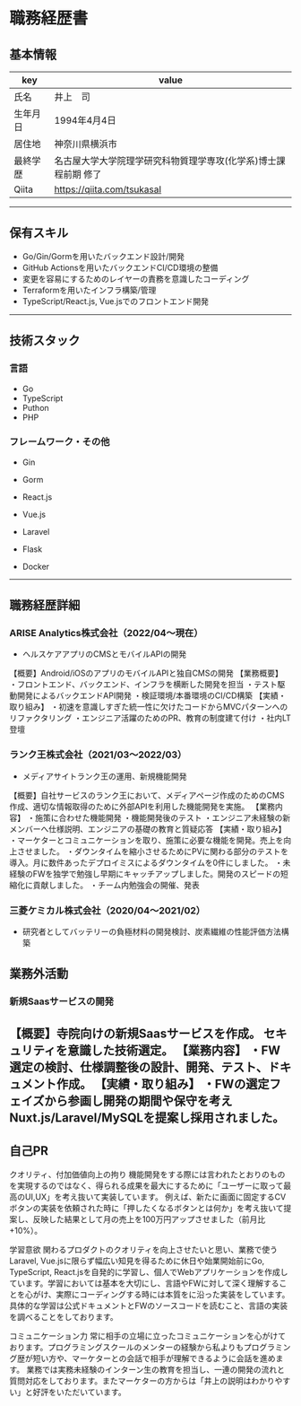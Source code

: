 # 職務経歴書

## 基本情報

|key|value|
|---|---|
|氏名| 井上　司 |
|生年月日| 1994年4月4日 |
|居住地| 神奈川県横浜市 |
|最終学歴| 名古屋大学大学院理学研究科物質理学専攻(化学系)博士課程前期 修了|
|Qiita| https://qiita.com/tsukasaI |

---

## 保有スキル

- Go/Gin/Gormを用いたバックエンド設計/開発
- GitHub Actionsを用いたバックエンドCI/CD環境の整備
- 変更を容易にするためのレイヤーの責務を意識したコーディング
- Terraformを用いたインフラ構築/管理
- TypeScript/React.js, Vue.jsでのフロントエンド開発

---

## 技術スタック

### 言語

- Go
- TypeScript
- Puthon
- PHP


### フレームワーク・その他

- Gin
- Gorm
- React.js
- Vue.js
- Laravel
- Flask

- Docker

---

## 職務経歴詳細

### ARISE Analytics株式会社（2022/04〜現在）

- ヘルスケアアプリのCMSとモバイルAPIの開発

【概要】Android/iOSのアプリのモバイルAPIと独自CMSの開発
【業務概要】
・フロントエンド、バックエンド、インフラを横断した開発を担当
・テスト駆動開発によるバックエンドAPI開発
・検証環境/本番環境のCI/CD構築
【実績・取り組み】
・初速を意識しすぎた統一性に欠けたコードからMVCパターンへのリファクタリング
・エンジニア活躍のためのPR、教育の制度建て付け
・社内LT登壇

### ランク王株式会社（2021/03〜2022/03）

- メディアサイトランク王の運用、新規機能開発

【概要】自社サービスのランク王において、メディアページ作成のためのCMS作成、適切な情報取得のために外部APIを利用した機能開発を実施。
【業務内容】
・施策に合わせた機能開発
・機能開発後のテスト
・エンジニア未経験の新メンバーへ仕様説明、エンジニアの基礎の教育と質疑応答
【実績・取り組み】
・マーケターとコミュニケーションを取り、施策に必要な機能を開発。売上を向上させました。
・ダウンタイムを縮小させるためにPVに関わる部分のテストを導入。月に数件あったデプロイミスによるダウンタイムを0件にしました。
・未経験のFWを独学で勉強し早期にキャッチアップしました。開発のスピードの短縮化に貢献しました。
・チーム内勉強会の開催、発表

### 三菱ケミカル株式会社（2020/04〜2021/02）

- 研究者としてバッテリーの負極材料の開発検討、炭素繊維の性能評価方法構築

## 業務外活動


### 新規Saasサービスの開発

【概要】寺院向けの新規Saasサービスを作成。
セキュリティを意識した技術選定。
【業務内容】
・FW選定の検討、仕様調整後の設計、開発、テスト、ドキュメント作成。
【実績・取り組み】
・FWの選定フェイズから参画し開発の期間や保守を考えNuxt.js/Laravel/MySQLを提案し採用されました。
-


## 自己PR
クオリティ、付加価値向上の拘り
機能開発をする際には言われたとおりのものを実現するのではなく、得られる成果を最大にするために「ユーザーに取って最高のUI,UX」を考え抜いて実装しています。
例えば、新たに画面に固定するCVボタンの実装を依頼された時に「押したくなるボタンとは何か」を考え抜いて提案し、反映した結果として月の売上を100万円アップさせました（前月比+10%）。

学習意欲
関わるプロダクトのクオリティを向上させたいと思い、業務で使うLaravel, Vue.jsに限らず幅広い知見を得るために休日や始業開始前にGo, TypeScript, React.jsを自発的に学習し、個人でWebアプリケーションを作成しています。学習においては基本を大切にし、言語やFWに対して深く理解することを心がけ、実際にコーディングする時には本質をに沿った実装をしています。
具体的な学習は公式ドキュメントとFWのソースコードを読むこと、言語の実装を調べることをしております。

コミュニケーション力
常に相手の立場に立ったコミュニケーションを心がけております。プログラミングスクールのメンターの経験から私よりもプログラミング歴が短い方や、マーケターとの会話で相手が理解できるように会話を進めます。
業務では実務未経験のインターン生の教育を担当し、一連の開発の流れと質問対応をしております。またマーケターの方からは「井上の説明はわかりやすい」と好評をいただいています。
